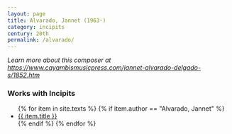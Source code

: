 ```yaml
---
layout: page
title: Alvarado, Jannet (1963-)
category: incipits
century: 20th
permalink: /alvarado/
---
```


*Learn more about this composer at <a href="https://www.cayambismusicpress.com/jannet-alvarado-delgado-s/1852.htm" target="_blank">https://www.cayambismusicpress.com/jannet-alvarado-delgado-s/1852.htm</a>*
<br/>

### Works with Incipits
<ul class="texts">
    {% for item in site.texts %}
      {% if item.author == "Alvarado, Jannet" %}
          <li class="text-title">
          <a href="{{ site.baseurl }}{{ item.url }}">
        {{ item.title }}
              </a>
    </li>
      {% endif %}
    {% endfor %}
</ul>
